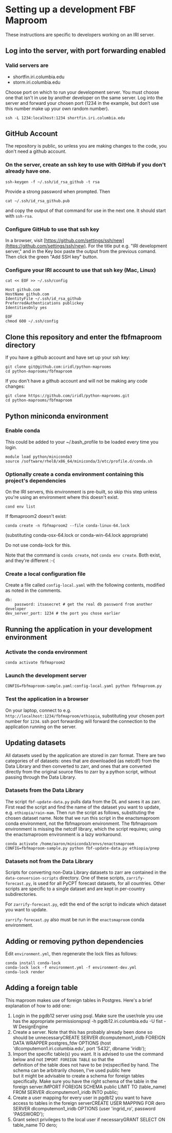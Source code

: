 # Setting up a development FBF Maproom

These instructions are specific to developers working on an IRI server.

## Log into the server, with port forwarding enabled

### Valid servers are

- shortfin.iri.columbia.edu
- storm.iri.columbia.edu

Choose port on which to run your development server. You must choose one that isn't in use by another developer on the same server. Log into the server and forward your chosen port (1234 in the example, but don’t use this number make up your own random number).

```
ssh -L 1234:localhost:1234 shortfin.iri.columbia.edu
```

## GitHub Account

The repository is public, so unless you are making changes to the code, you don't need a github account.

### On the server, create an ssh key to use with GitHub if you don't already have one.

```
ssh-keygen -f ~/.ssh/id_rsa_github -t rsa
```

Provide a strong password when prompted. Then

```
cat ~/.ssh/id_rsa_github.pub
```

and copy the output of that command for use in the next one. It should start with `ssh-rsa`.

### Configure GitHub to use that ssh key

In a browser, visit [https://github.com/settings/ssh/new](https://github.com/settings/ssh/new). For the title put e.g. "IRI development server," and in the Key box paste the output from the previous comand. Then click the green "Add SSH key" button.

### Configure your IRI account to use that ssh key (Mac, Linux)

```
cat << EOF >> ~/.ssh/config

Host github.com
HostName github.com
IdentityFile ~/.ssh/id_rsa_github
PreferredAuthentications publickey
IdentitiesOnly yes

EOF
chmod 600 ~/.ssh/config
```

## Clone this repository and enter the fbfmaproom directory

If you have a github account and have set up your ssh key:

```
git clone git@github.com:iridl/python-maprooms
cd python-maprooms/fbfmaproom
```

If you don't have a github account and will not be making any code changes:

```
git clone https://github.com/iridl/python-maprooms.git
cd python-maprooms/fbfmaproom
```

## Python miniconda environment

### Enable conda

This could be added to your ~/.bash_profile to be loaded every time you login.

```
module load python/miniconda3
source /software/rhel8/x86_64/miniconda/3/etc/profile.d/conda.sh
```

### Optionally create a conda environment containing this project's dependencies

On the IRI servers, this environment is pre-built, so skip this step unless you're using an environment where this doesn't exist.

```
cond env list
```

If fbmaproom2 doesn't exist:

```
conda create -n fbfmaproom2 --file conda-linux-64.lock
```

(substituting conda-osx-64.lock or conda-win-64.lock appropriate)

Do not use conda-lock for this.

Note that the command is `conda create`, not `conda env create`. Both exist, and they're different :-(

### Create a local configuration file

Create a file called `config-local.yaml` with the following contents, modified as noted in the comments.

```
db:
    password: itsasecret # get the real db password from another developer
dev_server_port: 1234 # the port you chose earlier
```

## Running the application in your development environment

### Activate the conda environment

```
conda activate fbfmaproom2
```

### Launch the development server

```
CONFIG=fbfmaproom-sample.yaml:config-local.yaml python fbfmaproom.py
```

### Test the application in a browser

On your laptop, connect to e.g. `http://localhost:1234/fbfmaproom/ethiopia`, substituting your chosen port number for `1234`. ssh port forwarding will forward the connection to the application running on the server.

## Updating datasets

All datasets used by the application are stored in zarr format. There are two categories of of datasets: ones that are downloaded (as netcdf) from the Data Library and then converted to zarr, and ones that are converted directly from the original source files to zarr by a python script, without passing through the Data Library.

### Datasets from the Data Library

The script `fbf-update-data.py` pulls data from the DL and saves it as zarr. First read the script and find the name of the dataset you want to update, e.g. `ethiopia/rain-mam`. Then run the script as follows, substituting the chosen dataset name. Note that we run this script in the enactsmaproom conda environment, not the fbfmaproom environment. The fbfmaproom environment is missing the netcdf library, which the script requires; using the enactsmaproom environment is a lazy workaround.

```
conda activate /home/aaron/miniconda3/envs/enactsmaproom
CONFIG=fbfmaproom-sample.py python fbf-update-data.py ethiopia/pnep
```

### Datasets not from the Data Library

Scripts for converting non-Data Library datasets to zarr are contained in the `data-conversion-scripts` directory. One of these scripts, `zarrify-forecast.py`, is used for all PyCPT forecast datasets, for all countries. Other scripts are specific to a single dataset and are kept in per-country subdirectories.

For `zarrify-forecast.py`, edit the end of the script to indicate which dataset you want to update.

`zarrify-forecast.py` also must be run in the `enactsmaproom` conda environment.

## Adding or removing python dependencies

Edit `environment.yml`, then regenerate the lock files as follows:

```
conda install conda-lock
conda-lock lock -f environment.yml -f environment-dev.yml
conda-lock render
```

## Adding a foreign table

This maproom makes use of foreign tables in Postgres. Here's a brief explanation of how to add one:

1.  Login in the pgdb12 server using psql. Make sure the user/role you use has the appropriate permissionspsql -h pgdb12.iri.columbia.edu -U fist -W DesignEngine
2.  Create a server. Note that this has probably already been done so should be unnecessaryCREATE SERVER dlcomputemon1\_iridb FOREIGN DATA WRAPPER postgres\_fdw OPTIONS (host 'dlcomputemon1.iri.columbia.edu', port '5432', dbname 'iridb');
3.  Import the specific table(s) you want. It is advised to use the command below and not `IMPORT FOREIGN TABLE` so that the  
    definition of the table does not have to be (re)specified by hand. The schema can be arbitrarily chosen, I've used public here  
    but it might be advisable to create a schema for foreign tables specifically. Make sure you have the right schema of the table in the foreign server.IMPORT FOREIGN SCHEMA public LIMIT TO (table\_name) FROM SERVER dlcomputemon1\_iridb INTO public;
4.  Create a user mapping for every user in pgdb12 you want to have access to tables in the foreign serverCREATE USER MAPPING FOR dero SERVER dlcomputemon1\_iridb OPTIONS (user 'ingrid\_ro', password 'PASSWORD');
5.  Grant select privileges to the local user if necessaryGRANT SELECT ON table\_name TO dero;
